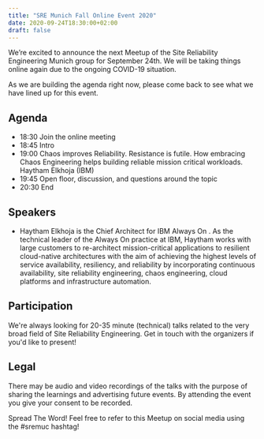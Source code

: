 ```yaml
---
title: "SRE Munich Fall Online Event 2020"
date: 2020-09-24T18:30:00+02:00
draft: false
---
```

We’re excited to announce the next Meetup of the Site Reliability Engineering Munich group for September 24th. We will be taking things online again due to the ongoing COVID-19 situation.

As we are building the agenda right now, please come back to see what we have lined up for this event.

## Agenda

* 18:30 Join the online meeting
* 18:45 Intro
* 19:00 Chaos improves Reliability. Resistance is futile. How embracing Chaos Engineering helps building reliable mission critical workloads. Haytham Elkhoja (IBM)
* 19:45 Open floor, discussion, and questions around the topic
* 20:30 End

## Speakers
* Haytham Elkhoja is the Chief Architect for IBM Always On . As the technical leader of the Always On practice at IBM, Haytham works with large customers to re-architect mission-critical applications to resilient cloud-native architectures with the aim of achieving the highest levels of service availability, resiliency, and reliability by incorporating continuous availability, site reliability engineering, chaos engineering, cloud platforms and infrastructure automation.


## Participation
We're always looking for 20-35 minute (technical) talks related to the very broad field of Site Reliability Engineering. Get in touch with the organizers if you'd like to present!

## Legal

There may be audio and video recordings of the talks with the purpose of sharing the learnings and advertising future events. By attending the event you give your consent to be recorded.

Spread The Word! Feel free to refer to this Meetup on social media using the #sremuc hashtag!
